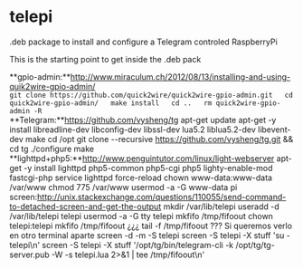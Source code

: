 # telepi
.deb package to install and configure a Telegram controled RaspberryPi

This is the starting point to get inside the .deb pack

**gpio-admin:**http://www.miraculum.ch/2012/08/13/installing-and-using-quik2wire-gpio-admin/  
`git clone https://github.com/quick2wire/quick2wire-gpio-admin.git  
cd quick2wire-gpio-admin/  
make install  
cd ..  
rm quick2wire-gpio-admin -R`  
**Telegram:**https://github.com/vysheng/tg
apt-get update
apt-get -y install libreadline-dev libconfig-dev libssl-dev lua5.2 liblua5.2-dev libevent-dev make
cd /opt
git clone --recursive https://github.com/vysheng/tg.git && cd tg
./configure
make
**lighttpd+php5:**http://www.penguintutor.com/linux/light-webserver
apt-get -y install lighttpd php5-common php5-cgi php5
lighty-enable-mod fastcgi-php
service lighttpd force-reload
chown www-data:www-data /var/www
chmod 775 /var/www
usermod -a -G www-data pi
screen:http://unix.stackexchange.com/questions/110055/send-command-to-detached-screen-and-get-the-output
mkdir /var/lib/telepi
useradd -d /var/lib/telepi telepi
usermod -a -G tty telepi
mkfifo /tmp/fifoout
chown telepi:telepi mkfifo /tmp/fifoout
¿¿¿ tail -f /tmp/fifoout ??? Si queremos verlo en otro terminal aparte
screen -d -m -S telepi
screen -S telepi -X stuff 'su - telepi\n'
screen -S telepi -X stuff '/opt/tg/bin/telegram-cli -k /opt/tg/tg-server.pub -W -s telepi.lua 2>&1 | tee /tmp/fifoout\n'
